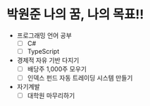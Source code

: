 # 박원준 나의 꿈, 나의 목표!!

- 프로그래밍 언어 공부
    - [ ] C#
    - [ ] TypeScript
- 경제적 자유 기반 다지기
    - [ ] 배당주 1,000주 모우기
    - [ ] 인덱스 펀드 자동 트레이딩 시스템 만들기
- 자기계발
    - [ ] 대학원 마무리하기